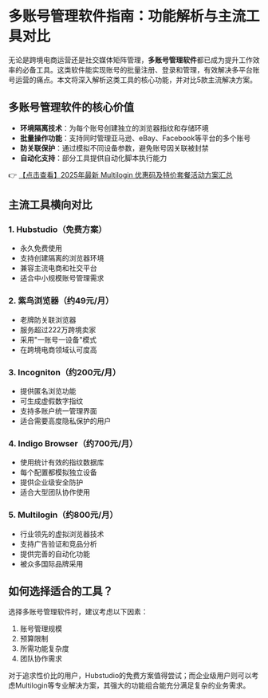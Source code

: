 # 多账号管理软件指南：功能解析与主流工具对比

无论是跨境电商运营还是社交媒体矩阵管理，**多账号管理软件**都已成为提升工作效率的必备工具。这类软件能实现账号的批量注册、登录和管理，有效解决多平台账号运营的痛点。本文将深入解析这类工具的核心功能，并对比5款主流解决方案。

## 多账号管理软件的核心价值

- **环境隔离技术**：为每个账号创建独立的浏览器指纹和存储环境
- **批量操作功能**：支持同时管理亚马逊、eBay、Facebook等平台的多个账号
- **防关联保护**：通过模拟不同设备参数，避免账号因关联被封禁
- **自动化支持**：部分工具提供自动化脚本执行能力

👉 [【点击查看】2025年最新 Multilogin 优惠码及特价套餐活动方案汇总](https://bit.ly/multIlogin)

## 主流工具横向对比

### 1. Hubstudio（免费方案）
- 永久免费使用
- 支持创建隔离的浏览器环境
- 兼容主流电商和社交平台
- 适合中小规模账号管理需求

### 2. 紫鸟浏览器（约49元/月）
- 老牌防关联浏览器
- 服务超过222万跨境卖家
- 采用"一账号一设备"模式
- 在跨境电商领域认可度高

### 3. Incogniton（约200元/月）
- 提供匿名浏览功能
- 可生成虚假数字指纹
- 支持多账户统一管理界面
- 适合需要高度隐私保护的用户

### 4. Indigo Browser（约700元/月）
- 使用统计有效的指纹数据库
- 每个配置都模拟独立设备
- 提供企业级安全防护
- 适合大型团队协作使用

### 5. Multilogin（约800元/月）
- 行业领先的虚拟浏览器技术
- 支持广告验证和竞品分析
- 提供完善的自动化功能
- 被众多国际品牌采用

## 如何选择适合的工具？

选择多账号管理软件时，建议考虑以下因素：
1. 账号管理规模
2. 预算限制
3. 所需功能复杂度
4. 团队协作需求

对于追求性价比的用户，Hubstudio的免费方案值得尝试；而企业级用户则可以考虑Multilogin等专业解决方案，其强大的功能组合能充分满足复杂的业务需求。